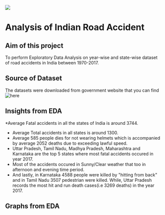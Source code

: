 ![](https://images.indianexpress.com/2019/11/accident-1.jpg)

# Analysis of Indian Road Accident

## Aim of this project
To perform Exploratory Data Analysis on year-wise and state-wise dataset of road accidents in India between 1970-2017.

## Source of Dataset
The datasets were downloaded from government website that you can find ![here](https://data.gov.in/catalog/road-accidents-india-2017)

## Insights from EDA
*Average Fatal accidents in all the states of India is around 3744.
* Average Total accidents in all states is around 1300.
* Average 585 people dies for not wearing helmets which is accompanied by average 2052 deaths due to exceeding lawful speed.
* Uttar Pradesh, Tamil Nadu, Madhya Pradesh, Maharashtra and Karnataka are the top 5 states where most fatal accidents occured in year 2017.
* Most of the accidents occured in Sunny/Clear weather that too in afternoon and evening time period.
* And lastly, in Karnataka 4588 people were killed by "hitting from back" and in Tamil Nadu 3507 pedestrian were killed. While, Uttar Pradesh records the most hit and run death cases(i.e 3269 deaths) in the year 2017.

## Graphs from EDA
